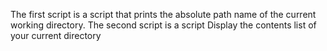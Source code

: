 The first script is  a script that prints the absolute path name of the current working directory.
The second script is a script Display the contents list of your current directory
